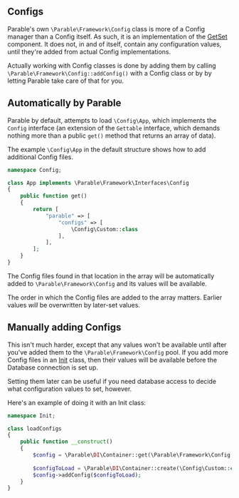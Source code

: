 ## Configs

Parable's own `\Parable\Framework\Config` class is more of a Config manager than a Config itself. As such, it is an implementation of the [GetSet](getset) component. It does not, in and of itself, contain any configuration values, until they're added from actual Config implementations.

Actually working with Config classes is done by adding them by calling `\Parable\Framework\Config::addConfig()` with a Config class or by by letting Parable take care of that for you.

## Automatically by Parable

Parable by default, attempts to load `\Config\App`, which implements the `Config` interface (an extension of the `Gettable` interface, which demands nothing more than a public `get()` method that returns an array of data).

The example `\Config\App` in the default structure shows how to add additional Config files.

```php
namespace Config;

class App implements \Parable\Framework\Interfaces\Config
{
    public function get()
    {
        return [
            "parable" => [
                "configs" => [
                    \Config\Custom::class
                ],
            ],
        ];
    }
}
```

The Config files found in that location in the array will be automatically added to `\Parable\Framework\Config` and its values will be available.

The order in which the Config files are added to the array matters. Earlier values _will_ be overwritten by later-set values.

## Manually adding Configs

This isn't much harder, except that any values won't be available until after you've added them to the `\Parable\Framework\Config` pool. If you add more Config files in an [Init](inits) class, then their values will be available before the Database connection is set up.

Setting them later can be useful if you need database access to decide what configuration values to set, however.

Here's an example of doing it with an Init class:

```php
namespace Init;

class loadConfigs
{
    public function __construct()
    {
        $config = \Parable\DI\Container::get(\Parable\Framework\Config::class);
        
        $configToLoad = \Parable\DI\Container::create(\Config\Custom::class);
        $config->addConfig($configToLoad);
    }
}
```
